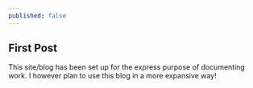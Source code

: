 ```yaml
---
published: false
---
```

## First Post

This site/blog has been set up for the express purpose of documenting work. I however plan to use this blog in a more expansive way!
